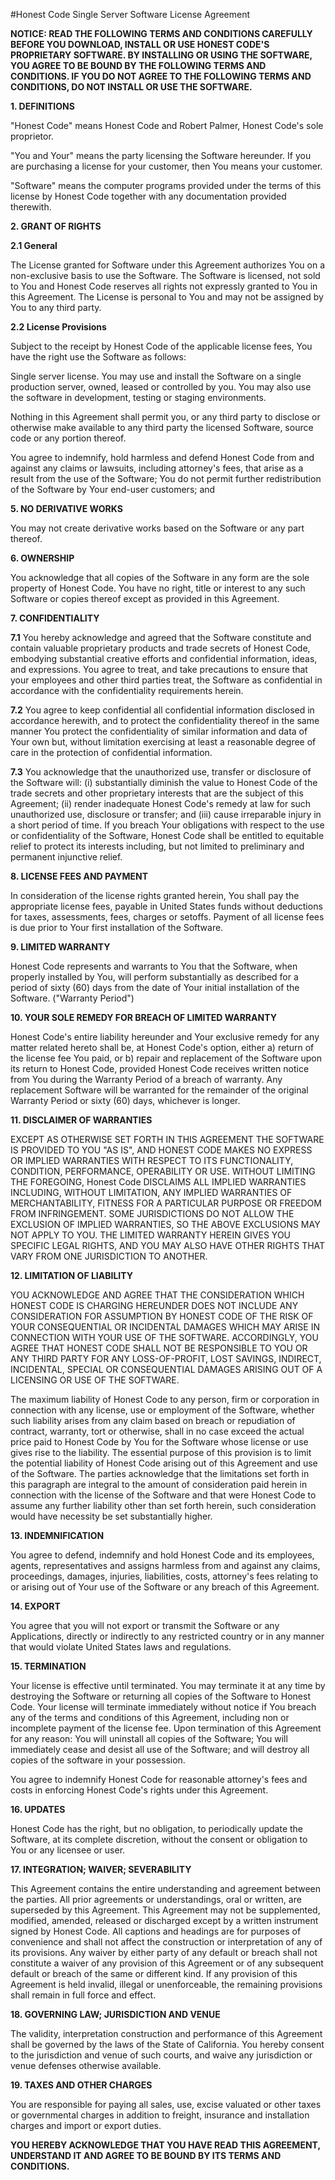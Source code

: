 #Honest Code Single Server Software License Agreement

**NOTICE: READ THE FOLLOWING TERMS AND CONDITIONS CAREFULLY BEFORE YOU DOWNLOAD, INSTALL OR USE HONEST CODE'S PROPRIETARY SOFTWARE. BY INSTALLING OR USING THE SOFTWARE, YOU AGREE TO BE BOUND BY THE FOLLOWING TERMS AND CONDITIONS. IF YOU DO NOT AGREE TO THE FOLLOWING TERMS AND CONDITIONS, DO NOT INSTALL OR USE THE SOFTWARE.**

**1. DEFINITIONS**

"Honest Code" means Honest Code and Robert Palmer, Honest Code's sole proprietor.

"You and Your" means the party licensing the Software hereunder. If you are purchasing a license for your customer, then You means your customer.

"Software" means the computer programs provided under the terms of this license by Honest Code together with any documentation provided therewith.

**2. GRANT OF RIGHTS**

**2.1 General**

The License granted for Software under this Agreement authorizes You on a non-exclusive basis to use the Software. The Software is licensed, not sold to You and Honest Code reserves all rights not expressly granted to You in this Agreement. The License is personal to You and may not be assigned by You to any third party.

**2.2 License Provisions**

Subject to the receipt by Honest Code of the applicable license fees, You have the right use the Software as follows:

Single server license. You may use and install the Software on a single production server, owned, leased or controlled by you. You may also use the software in development, testing or staging environments.

Nothing in this Agreement shall permit you, or any third party to disclose or otherwise make available to any third party the licensed Software, source code or any portion thereof.

You agree to indemnify, hold harmless and defend Honest Code from and against any claims or lawsuits, including attorney's fees, that arise as a result from the use of the Software;
You do not permit further redistribution of the Software by Your end-user customers; and

**5. NO DERIVATIVE WORKS**

You may not create derivative works based on the Software or any part thereof.

**6. OWNERSHIP**

You acknowledge that all copies of the Software in any form are the sole property of Honest Code. You have no right, title or interest to any such Software or copies thereof except as provided in this Agreement.

**7. CONFIDENTIALITY**

**7.1**
You hereby acknowledge and agreed that the Software constitute and contain valuable proprietary products and trade secrets of Honest Code, embodying substantial creative efforts and confidential information, ideas, and expressions. You agree to treat, and take precautions to ensure that your employees and other third parties treat, the Software as confidential in accordance with the confidentiality requirements herein.

**7.2**
You agree to keep confidential all confidential information disclosed in accordance herewith, and to protect the confidentiality thereof in the same manner You protect the confidentiality of similar information and data of Your own but, without limitation exercising at least a reasonable degree of care in the protection of confidential information.

**7.3**
You acknowledge that the unauthorized use, transfer or disclosure of the Software will: (i) substantially diminish the value to Honest Code of the trade secrets and other proprietary interests that are the subject of this Agreement; (ii) render inadequate Honest Code's remedy at law for such unauthorized use, disclosure or transfer; and (iii) cause irreparable injury in a short period of time. If you breach Your obligations with respect to the use or confidentiality of the Software, Honest Code shall be entitled to equitable relief to protect its interests including, but not limited to preliminary and permanent injunctive relief.

**8. LICENSE FEES AND PAYMENT**

In consideration of the license rights granted herein, You shall pay the appropriate license fees, payable in United States funds without deductions for taxes, assessments, fees, charges or setoffs. Payment of all license fees is due prior to Your first installation of the Software.

**9. LIMITED WARRANTY**

Honest Code represents and warrants to You that the Software, when properly installed by You, will perform substantially as described for a period of sixty (60) days from the date of Your initial installation of the Software. ("Warranty Period")

**10. YOUR SOLE REMEDY FOR BREACH OF LIMITED WARRANTY**

Honest Code's entire liability hereunder and Your exclusive remedy for any matter related hereto shall be, at Honest Code's option, either a) return of the license fee You paid, or b) repair and replacement of the Software upon its return to Honest Code, provided Honest Code receives written notice from You during the Warranty Period of a breach of warranty. Any replacement Software will be warranted for the remainder of the original Warranty Period or sixty (60) days, whichever is longer.

**11. DISCLAIMER OF WARRANTIES**

EXCEPT AS OTHERWISE SET FORTH IN THIS AGREEMENT THE SOFTWARE IS PROVIDED TO YOU "AS IS", AND HONEST CODE MAKES NO EXPRESS OR IMPLIED WARRANTIES WITH RESPECT TO ITS FUNCTIONALITY, CONDITION, PERFORMANCE, OPERABILITY OR USE. WITHOUT LIMITING THE FOREGOING, Honest Code DISCLAIMS ALL IMPLIED WARRANTIES INCLUDING, WITHOUT LIMITATION, ANY IMPLIED WARRANTIES OF MERCHANTABILITY, FITNESS FOR A PARTICULAR PURPOSE OR FREEDOM FROM INFRINGEMENT. SOME JURISDICTIONS DO NOT ALLOW THE EXCLUSION OF IMPLIED WARRANTIES, SO THE ABOVE EXCLUSIONS MAY NOT APPLY TO YOU. THE LIMITED WARRANTY HEREIN GIVES YOU SPECIFIC LEGAL RIGHTS, AND YOU MAY ALSO HAVE OTHER RIGHTS THAT VARY FROM ONE JURISDICTION TO ANOTHER.

**12. LIMITATION OF LIABILITY**

YOU ACKNOWLEDGE AND AGREE THAT THE CONSIDERATION WHICH HONEST CODE IS CHARGING HEREUNDER DOES NOT INCLUDE ANY CONSIDERATION FOR ASSUMPTION BY HONEST CODE OF THE RISK OF YOUR CONSEQUENTIAL OR INCIDENTAL DAMAGES WHICH MAY ARISE IN CONNECTION WITH YOUR USE OF THE SOFTWARE. ACCORDINGLY, YOU AGREE THAT HONEST CODE SHALL NOT BE RESPONSIBLE TO YOU OR ANY THIRD PARTY FOR ANY LOSS-OF-PROFIT, LOST SAVINGS, INDIRECT, INCIDENTAL, SPECIAL OR CONSEQUENTIAL DAMAGES ARISING OUT OF A LICENSING OR USE OF THE SOFTWARE.

The maximum liability of Honest Code to any person, firm or corporation in connection with any license, use or employment of the Software, whether such liability arises from any claim based on breach or repudiation of contract, warranty, tort or otherwise, shall in no case exceed the actual price paid to Honest Code by You for the Software whose license or use gives rise to the liability. The essential purpose of this provision is to limit the potential liability of Honest Code arising out of this Agreement and use of the Software. The parties acknowledge that the limitations set forth in this paragraph are integral to the amount of consideration paid herein in connection with the license of the Software and that were Honest Code to assume any further liability other than set forth herein, such consideration would have necessity be set substantially higher.

**13. INDEMNIFICATION**

You agree to defend, indemnify and hold Honest Code and its employees, agents, representatives and assigns harmless from and against any claims, proceedings, damages, injuries, liabilities, costs, attorney's fees relating to or arising out of Your use of the Software or any breach of this Agreement.

**14. EXPORT**

You agree that you will not export or transmit the Software or any Applications, directly or indirectly to any restricted country or in any manner that would violate United States laws and regulations.

**15. TERMINATION**

Your license is effective until terminated. You may terminate it at any time by destroying the Software or returning all copies of the Software to Honest Code. Your license will terminate immediately without notice if You breach any of the terms and conditions of this Agreement, including non or incomplete payment of the license fee. Upon termination of this Agreement for any reason: You will uninstall all copies of the Software; You will immediately cease and desist all use of the Software; and will destroy all copies of the software in your possession.

You agree to indemnify Honest Code for reasonable attorney's fees and costs in enforcing Honest Code's rights under this Agreement.

**16. UPDATES**

Honest Code has the right, but no obligation, to periodically update the Software, at its complete discretion, without the consent or obligation to You or any licensee or user.

**17. INTEGRATION; WAIVER; SEVERABILITY**

This Agreement contains the entire understanding and agreement between the parties. All prior agreements or understandings, oral or written, are superseded by this Agreement. This Agreement may not be supplemented, modified, amended, released or discharged except by a written instrument signed by Honest Code. All captions and headings are for purposes of convenience and shall not affect the construction or interpretation of any of its provisions. Any waiver by either party of any default or breach shall not constitute a waiver of any provision of this Agreement or of any subsequent default or breach of the same or different kind. If any provision of this Agreement is held invalid, illegal or unenforceable, the remaining provisions shall remain in full force and effect.

**18. GOVERNING LAW; JURISDICTION AND VENUE**

The validity, interpretation construction and performance of this Agreement shall be governed by the laws of the State of California. You hereby consent to the jurisdiction and venue of such courts, and waive any jurisdiction or venue defenses otherwise available.

**19. TAXES AND OTHER CHARGES**

You are responsible for paying all sales, use, excise valuated or other taxes or governmental charges in addition to freight, insurance and installation charges and import or export duties.

**YOU HEREBY ACKNOWLEDGE THAT YOU HAVE READ THIS AGREEMENT, UNDERSTAND IT AND AGREE TO BE BOUND BY ITS TERMS AND CONDITIONS.**


